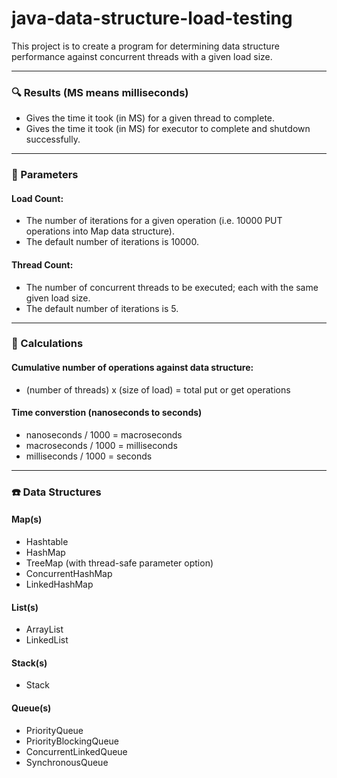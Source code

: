 # java-data-structure-load-testing
This project is to create a program for determining data structure performance against concurrent threads with a given load size.

---
### 🔍 Results (MS means milliseconds)
* Gives the time it took (in MS) for a given thread to complete. 
* Gives the time it took (in MS) for executor to complete and shutdown successfully. 

---
### 📑 Parameters
#### Load Count: 
* The number of iterations for a given operation (i.e. 10000 PUT operations into Map data structure). 
* The default number of iterations is 10000.
#### Thread Count: 
* The number of concurrent threads to be executed; each with the same given load size. 
* The default number of iterations is 5.

---
### 📏 Calculations
#### Cumulative number of operations against data structure: 
* (number of threads) x (size of load) = total put or get operations
#### Time converstion (nanoseconds to seconds)
* nanoseconds / 1000 = macroseconds
* macroseconds / 1000 = milliseconds
* milliseconds / 1000 = seconds

---
### ☎️ Data Structures 
#### Map(s)
* Hashtable
* HashMap
* TreeMap (with thread-safe parameter option)
* ConcurrentHashMap
* LinkedHashMap

#### List(s)
* ArrayList
* LinkedList

#### Stack(s)
* Stack

#### Queue(s)
* PriorityQueue
* PriorityBlockingQueue
* ConcurrentLinkedQueue
* SynchronousQueue
